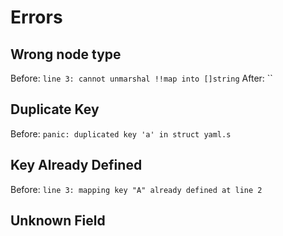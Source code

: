 # Errors

## Wrong node type

Before: `line 3: cannot unmarshal !!map into []string`
After: ``


## Duplicate Key

Before: `panic: duplicated key 'a' in struct yaml.s`

## Key Already Defined

Before: `line 3: mapping key "A" already defined at line 2`

## Unknown Field
